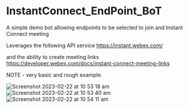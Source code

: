 # InstantConnect_EndPoint_BoT
A simple demo bot allowing endpoints to be selected to join and Instant Connect meeting

Leverages the following API service https://instant.webex.com/

and the ability to create meeting links https://developer.webex.com/docs/instant-connect-meeting-links

NOTE - very basic and rough example. 


![Screenshot 2023-02-22 at 10 53 18 am](https://user-images.githubusercontent.com/4830623/220486527-f5d9c1f4-3853-4bc4-b012-d6269628bd9d.png)
![Screenshot 2023-02-22 at 10 53 40 am](https://user-images.githubusercontent.com/4830623/220486537-24f6c468-d5dd-4d8b-b2c1-28aa5968c532.png)
![Screenshot 2023-02-22 at 10 54 11 am](https://user-images.githubusercontent.com/4830623/220486543-426f6ed7-f164-47c3-b628-a098d71cc05c.png)
